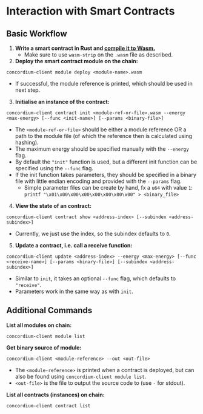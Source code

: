 # Interaction with Smart Contracts

## Basic Workflow
1. **Write a smart contract in Rust and [compile it to Wasm.](https://gitlab.com/Concordium/smart-contracts#compiling-smart-contracts-to-wasm)**
   - Make sure to use `wasm-strip` on the `.wasm` file as described.
2. **Deploy the smart contract module on the chain:**
```
concordium-client module deploy <module-name>.wasm
```
  - If successful, the module reference is printed, which should be used in next step.
3. **Initialise an instance of the contract:**
```
concordium-client contract init <module-ref-or-file>.wasm --energy <max-energy> [--func <init-name>] [--params <binary-file>]
```
  - The `<module-ref-or-file>` should be either a module reference OR a path to the module file (of which the reference then is calculated using hashing).
  - The maximum energy should be specified manually with the `--energy` flag.
  - By default the `"init"` function is used, but a different init function can be specified using the `--func` flag.
  - If the init function takes parameters, they should be specified in a binary file with little endian encoding and provided
      with the `--params` flag.
    - Simple parameter files can be create by hand, fx a `u64` with value `1`: `printf "\x01\x00\x00\x00\x00\x00\x00\x00" > <binary_file>`
4. **View the state of an contract:**
```
concordium-client contract show <address-index> [--subindex <address-subindex>]
```

  - Currently, we just use the index, so the subindex defaults to `0`.
5. **Update a contract, i.e. call a receive function:**
```
concordium-client update <address-index> --energy <max-energy> [--func <receive-name>] [--params <binary-file>] [--subindex <address-subindex>]
```
  - Similar to `init`, it takes an optional `--func` flag, which defaults to `"receive"`.
  - Parameters work in the same way as with `init`.

## Additional Commands
**List all modules on chain:**
```
concordium-client module list
```
**Get binary source of module:**
```
concordium-client <module-reference> --out <out-file>
```
  - The `<module-reference>` is printed when a contract is deployed, but can also be found using `concordium-client module list`.
  - `<out-file>` is the file to output the source code to (use `-` for stdout).

**List all contracts (instances) on chain:**
```
concordium-client contract list
```
